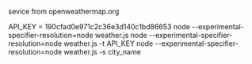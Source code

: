 sevice from openweathermap.org

API_KEY = 190cfad0e971c2c36e3d140c1bd86653
node --experimental-specifier-resolution=node weather.js
node --experimental-specifier-resolution=node weather.js -t API_KEY
node --experimental-specifier-resolution=node weather.js -s city_name
